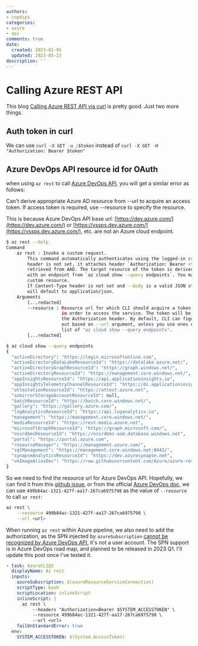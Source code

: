 ```yaml
---
authors:
- copdips
categories:
- azure
- api
comments: true
date:
  created: 2023-01-05
  updated: 2023-05-23
description: ''
---
```


# Calling Azure REST API

This blog [Calling Azure REST API via curl](https://mauridb.medium.com/calling-azure-rest-api-via-curl-eb10a06127) is pretty good. Just two more things.

<!-- more -->

## Auth token in curl

We can use `curl -X GET -u :$token` instead of `curl -X GET -H "Authorization: Bearer $token"`

## Azure DevOps API resource id for OAuth

when using `az rest` to call [Azure DevOps API](https://learn.microsoft.com/en-us/rest/api/azure/devops/), you will get a similar error as follows:

Can't derive appropriate Azure AD resource from --url to acquire an access token. If access token is required, use --resource to specify the resource.

<!-- more -->

This is because Azure DevOps API base url: [https://dev.azure.com/](https://dev.azure.com/) or [https://vssps.dev.azure.com/](https://vssps.dev.azure.com/), etc. are not an Azure cloud endpoint.

```bash
$ az rest --help
Command
    az rest : Invoke a custom request.
        This command automatically authenticates using the logged-in credential: If Authorization
        header is not set, it attaches header `Authorization: Bearer <token>`, where `<token>` is
        retrieved from AAD. The target resource of the token is derived from --url if --url starts
        with an endpoint from `az cloud show --query endpoints`. You may also use --resource for a
        custom resource.
        If Content-Type header is not set and --body is a valid JSON string, Content-Type header
        will default to application/json.
    Arguments
        [...redacted]
        --resource : Resource url for which CLI should acquire a token from AAD
                     in order to access the service. The token will be placed in
                     the Authorization header. By default, CLI can figure this
                     out based on --url argument, unless you use ones not in the
                     list of "az cloud show --query endpoints".
        [...redacted]
```

```bash
$ az cloud show --query endpoints
{
  "activeDirectory": "https://login.microsoftonline.com",
  "activeDirectoryDataLakeResourceId": "https://datalake.azure.net/",
  "activeDirectoryGraphResourceId": "https://graph.windows.net/",
  "activeDirectoryResourceId": "https://management.core.windows.net/",
  "appInsightsResourceId": "https://api.applicationinsights.io",
  "appInsightsTelemetryChannelResourceId": "https://dc.applicationinsights.azure.com/v2/track",
  "attestationResourceId": "https://attest.azure.net",
  "azmirrorStorageAccountResourceId": null,
  "batchResourceId": "https://batch.core.windows.net/",
  "gallery": "https://gallery.azure.com/",
  "logAnalyticsResourceId": "https://api.loganalytics.io",
  "management": "https://management.core.windows.net/",
  "mediaResourceId": "https://rest.media.azure.net",
  "microsoftGraphResourceId": "https://graph.microsoft.com/",
  "ossrdbmsResourceId": "https://ossrdbms-aad.database.windows.net",
  "portal": "https://portal.azure.com",
  "resourceManager": "https://management.azure.com/",
  "sqlManagement": "https://management.core.windows.net:8443/",
  "synapseAnalyticsResourceId": "https://dev.azuresynapse.net",
  "vmImageAliasDoc": "https://raw.githubusercontent.com/Azure/azure-rest-api-specs/master/arm-compute/quickstart-templates/aliases.json"
}
```

So we need to find the resource url for Azure DevOps API. Hopefully, we can find it from this [github issue](https://github.com/Azure/azure-cli/issues/7618#issuecomment-909822540), or from the official [Azure DevOps doc](https://learn.microsoft.com/en-us/azure/devops/organizations/accounts/manage-personal-access-tokens-via-api?view=azure-devops#configure-a-quickstart-application), we can use `499b84ac-1321-427f-aa17-267ca6975798` as the value of `--resource` to call `az rest`:

```bash
az rest \
    --resource 499b84ac-1321-427f-aa17-267ca6975798 \
    --url <url>
```

When running `az rest` within Azure pipeline, we also need to add the authorization, as the SPN injected by `azureSubscription` [cannot be recognized by Azure DevOps API](https://learn.microsoft.com/en-us/azure/devops/release-notes/roadmap/support-azure-managed-identities), it's not a user account. The SPN support is in Azure DevOps road map, and planned to be released in 2023 Q1. I'll update this post once I've tested it.

```yaml
- task: AzureCLI@2
  displayName: Az rest
  inputs:
    azureSubscription: $(azureResourceServiceConnection)
    scriptType: bash
    scriptLocation: inlineScript
    inlineScript: |
      az rest \
          --headers "Authorization=Bearer $SYSTEM_ACCESSTOKEN" \
          --resource 499b84ac-1321-427f-aa17-267ca6975798 \
          --url <url>
    failOnStandardError: true
  env:
    SYSTEM_ACCESSTOKEN: $(System.AccessToken)
```
